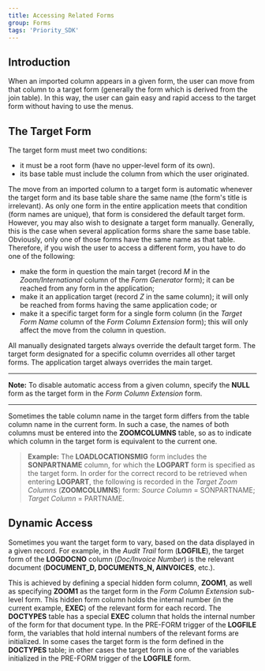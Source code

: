 ```yaml
---
title: Accessing Related Forms
group: Forms
tags: 'Priority_SDK'
---
```



## Introduction

When an imported column appears in a given form, the user can move from that column to a target form (generally the form which is derived from the join table). In this way, the user can gain easy and rapid access to the target form without having to use the menus.

## The Target Form 

The target form must meet two conditions:

-   it must be a root form (have no upper-level form of its own).
-   its base table must include the column from which the user
    originated.

The move from an imported column to a target form is automatic whenever
the target form and its base table share the same name (the form's title
is irrelevant). As only one form in the entire application meets that
condition (form names are unique), that form is considered the default
target form. However, you may also wish to designate a target form
manually. Generally, this is the case when several application forms
share the same base table. Obviously, only one of those forms have the
same name as that table. Therefore, if you wish the user to access a
different form, you have to do one of the following:

-   make the form in question the main target (record *M* in the
    *Zoom/International* column of the *Form Generator* form); it can be
    reached from any form in the application;
-   make it an application target (record *Z* in the same column); it
    will only be reached from forms having the same application code; or
-   make it a specific target form for a single form column (in the
    *Target Form Name* column of the *Form Column Extension* form); this
    will only affect the move from the column in question.

All manually designated targets always override the default target form.
The target form designated for a specific column overrides all other
target forms. The application target always overrides the main target.

------------------------------------------------------------------------

**Note:** To disable automatic access from a given column, specify the
**NULL** form as the target form in the *Form Column Extension* form.

------------------------------------------------------------------------

Sometimes the table column name in the target form differs from the
table column name in the current form. In such a case, the names of both
columns must be entered into the **ZOOMCOLUMNS** table, so as to
indicate which column in the target form is equivalent to the current
one.

> **Example:** The **LOADLOCATIONSMIG** form includes the
> **SONPARTNAME** column, for which the **LOGPART** form is specified as
> the target form. In order for the correct record to be retrieved when
> entering **LOGPART**, the following is recorded in the *Target Zoom
> Columns* (**ZOOMCOLUMNS**) form: *Source Column* = SONPARTNAME;
> *Target Column* = PARTNAME.

## Dynamic Access

Sometimes you want the target form to vary, based on the data displayed in a given record. For example, in the *Audit Trail* form (**LOGFILE**), the target form of the **LOGDOCNO** column (*Doc/Invoice Number*) is the relevant document (**DOCUMENT_D, DOCUMENTS_N, AINVOICES**, etc.).

This is achieved by defining a special hidden form column, **ZOOM1**, as well as specifying **ZOOM1** as the target form in the *Form Column
Extension* sub-level form. This hidden form column holds the internal
number (in the current example, **EXEC**) of the relevant form for each record. The **DOCTYPES** table has a special **EXEC** column that holds the internal number of the form for that document type. In the PRE-FORM trigger of the **LOGFILE** form, the variables that hold internal numbers of the relevant forms are initialized. In some cases the target form is the form defined in the **DOCTYPES** table; in other cases the target form is one of the variables initialized in the PRE-FORM trigger of the **LOGFILE** form.
